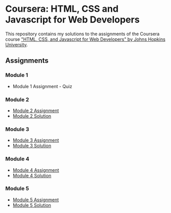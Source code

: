 # Coursera: HTML, CSS and Javascript for Web Developers

This repository contains my solutions to the assignments of the Coursera course
["HTML, CSS, and Javascript for Web Developers" by Johns Hopkins University](https://www.coursera.org/learn/html-css-javascript-for-web-developers).


## Assignments

### Module 1

* Module 1 Assignment - Quiz

### Module 2

* [Module 2 Assignment ](./Mod-2-sol/README.md)
* [Module 2 Solution](https://itz-tanisha.github.io/coursera-solutions/Mod-2-sol/)

### Module 3

* [Module 3 Assignment ](./descriptions/assignment2/Assignment-2.md)
* [Module 3 Solution](https://goggle.github.io/Coursera_HTML-CSS-Javascript-for-Web-Developers/module2_solution/)

### Module 4

* [Module 4 Assignment ](./descriptions/assignment2/Assignment-2.md)
* [Module 4 Solution](https://goggle.github.io/Coursera_HTML-CSS-Javascript-for-Web-Developers/module2_solution/)

### Module 5

* [Module 5 Assignment ](./descriptions/assignment2/Assignment-2.md)
* [Module 5 Solution](https://goggle.github.io/Coursera_HTML-CSS-Javascript-for-Web-Developers/module2_solution/)

